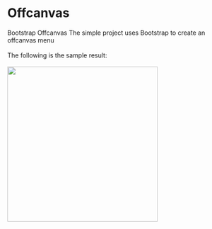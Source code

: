# Offcanvas
Bootstrap Offcanvas
The simple project uses Bootstrap to create an offcanvas menu
<br><br>
The following is the sample result:<br><br>
<img src="https://user-images.githubusercontent.com/31462632/34910353-05e28b56-f881-11e7-9ffb-43e719a1a639.gif" width="340" height="350"/>

